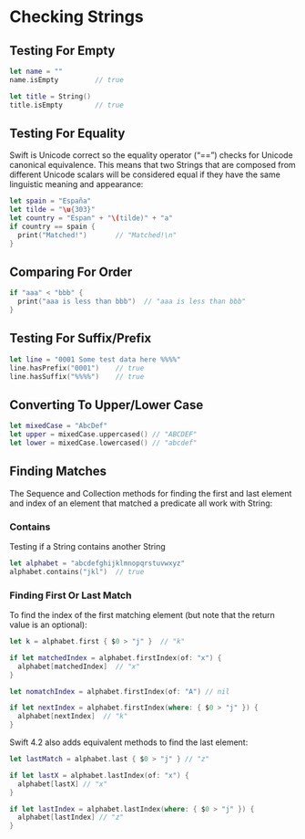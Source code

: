 # Checking Strings

## Testing For Empty

```swift
let name = ""
name.isEmpty         // true

let title = String()
title.isEmpty        // true
```

## Testing For Equality

Swift is Unicode correct so the equality operator (“==”) checks for Unicode canonical equivalence. This means that two Strings that are composed from different Unicode scalars will be considered equal if they have the same linguistic meaning and appearance:

```swift
let spain = "España"
let tilde = "\u{303}"
let country = "Espan" + "\(tilde)" + "a"
if country == spain {
  print("Matched!")       // "Matched!\n"
}
```

## Comparing For Order

```swift
if "aaa" < "bbb" {
  print("aaa is less than bbb")  // "aaa is less than bbb"
}
```

## Testing For Suffix/Prefix

```swift
let line = "0001 Some test data here %%%%"
line.hasPrefix("0001")    // true
line.hasSuffix("%%%%")    // true
```

## Converting To Upper/Lower Case

```swift
let mixedCase = "AbcDef"
let upper = mixedCase.uppercased() // "ABCDEF"
let lower = mixedCase.lowercased() // "abcdef"
```

## Finding Matches

The Sequence and Collection methods for finding the first and last element and index of an element that matched a predicate all work with String:

### Contains

Testing if a String contains another String

```swift
let alphabet = "abcdefghijklmnopqrstuvwxyz"
alphabet.contains("jkl")  // true
```

### Finding First Or Last Match

To find the index of the first matching element (but note that the return value is an optional):

```swift
let k = alphabet.first { $0 > "j" }  // "k"

if let matchedIndex = alphabet.firstIndex(of: "x") {
  alphabet[matchedIndex]  // "x"
}

let nomatchIndex = alphabet.firstIndex(of: "A") // nil

if let nextIndex = alphabet.firstIndex(where: { $0 > "j" }) {
  alphabet[nextIndex]  // "k"
}
```

Swift 4.2 also adds equivalent methods to find the last element:

```swift
let lastMatch = alphabet.last { $0 > "j" } // "z"

if let lastX = alphabet.lastIndex(of: "x") {
  alphabet[lastX] // "x"
}

if let lastIndex = alphabet.lastIndex(where: { $0 > "j" }) {
  alphabet[lastIndex] // "z"
}
```
